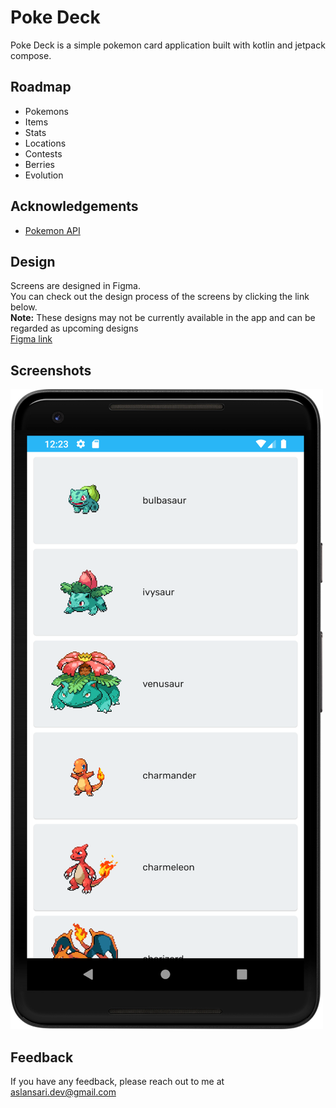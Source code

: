 
# Poke Deck

Poke Deck is a simple pokemon card application built with kotlin and jetpack compose.

## Roadmap

- Pokemons
- Items
- Stats
- Locations
- Contests
- Berries
- Evolution
## Acknowledgements

- [Pokemon API](https://pokeapi.co/docs/v2)

## Design
Screens are designed in Figma.  
You can check out the design process of the screens by clicking the link below.  
**Note:** These designs may not be currently available in the app and can be regarded as upcoming designs  
[Figma link](https://www.figma.com/file/9Eseg6WpJiq4MDjekLTAyK/PokeDeck?node-id=442%3A91)

## Screenshots

![App Screen](doc/images/main_screen.png)

## Feedback

If you have any feedback, please reach out to me at aslansari.dev@gmail.com

  